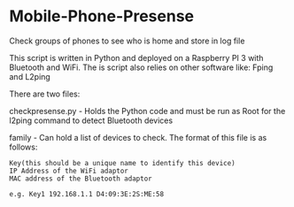 # Mobile-Phone-Presense
Check groups of phones to see who is home and store in log file

This script is written in Python and deployed on a Raspberry PI 3 with Bluetooth and WiFi. The is script also relies on other software like: Fping and L2ping


There are two files:

checkpresense.py - Holds the Python code and must be run as Root for the l2ping command to detect Bluetooth devices

family - Can hold a list of devices to check. The format of this file is as follows:
    
    Key(this should be a unique name to identify this device)
    IP Address of the WiFi adaptor
    MAC address of the Bluetooth adaptor
    
    e.g. Key1 192.168.1.1 D4:09:3E:2S:ME:58
    
